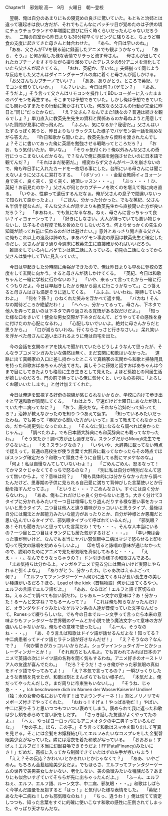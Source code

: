 Chapter11　邪気眼
高一　9月　火曜日　朝～登校

　翌朝、俺は自分のあまりにもの寝覚めの良さに驚いていた。もともと治姉とは違って寝起きは良い方だが、それでもこんなにパッチリ目が覚めたのは子供の頃にチュウチュウランドや年増園に遊びに行く時くらいだったんじゃないだろうか。
　二階の自室から昨日よりも30分程早くリビングに降りると、ちょうど朝食の支度に起きてきた母さんと鉢合わせた。
　「あら、今日は早いのね。」
　「ああ、父さんがTVを観る前に録画したアニメでも観ようかなって。」
　「あら、そう。」と何か察した様な表情でサラっと流す母さん。
　母さんが出してくれたカプチーノをすすりながら撮り溜めていたデレスタの5分アニメを消化していたら父さんが起きてくる。
　「おお、英紀か、早いな。」夫婦揃って同じような反応をした父さんはダイニングテーブルの席に着くと母さんが話しかける。
　「お父さんもカプチーノでいい？」
　「ああ、ありがとう。ところで英紀、リモコンを借りていいか。」
　「ん？いいよ。今日は何？バゲモン？」
　「ああ、そうだよ。」そう言って父さんはリモコンを操作してBDレコーダーに入ったままのバゲモンを再生する。そこまでは予想できていた。しかし俺は予想できていたにも関わらずまたその行動に驚かされていた。何故なら父さんの行動が完全に昨日と”同じ”だったからだ。
　「え？父さん？なんでまた1話なの？普通は続きを観るでしょ？」単刀直入に教英先生先生の資料と関係あるのか尋ねようと用意していた質問が見事に吹っ飛んだ。
　「ふふん、気になるか？秘密だ。」父さんはいたずらっぽく笑うと、昨日よりもリラックスした様子でバゲモン第一話を眺めながら答えた。
　「昨日和歌から聞いたよ。教英先生から資料を渡されたんでしょ？そこに書いてあった俺に英語を勉強させる戦略ってところだろ？」
　「おお、もう気付いたか。早いな。」
　「そりゃ気付くわ！俺以外みんな父さんの奇行につっこまないんだからな。で？なんで俺に英語を勉強させたいのに日本語で観てんだ？」
　「それはまだ秘密だ。」
相変わらず父さんがペースを崩さないので、俺も昨日手に入れたカードを一枚切る事にした。台所にいる母さんには聞こえないように父さんに耳打ちする。
　「（ボソッ）・・・金髪女教師イィヨォーン身で突く、良く突く、安く突く、絶頂レッスン・・・。」
　「ぶっ・・・！ひ、英紀！お前見たのか？」父さんが何とかカプチーノを吹くのを堪えて俺に向き直る。
　「いやぁ、性癖って遺伝するんだなぁ。俺が父さんの息子で間違いないって知られて良かったよ。」
　「ごほん、分かった分かった。でもな英紀、父さんも半信半疑なんだ。そんな父さんが話すよりも教英先生から直接聞いた方が良いだろう？」
　「まあねぇ、でも気になるなあ。ねぇ、母さんに言っちゃって良い？イィヨォーンって？」
　「好きにしなさい。大人が持っていても悪い物じゃないし、法子もその程度で私を咎めたりしないだろう。何よりせっかくの先生の知識が誤ってお前に伝わるのだけは避けたい。」意外とあっさり開き直る父さんに俺もこれ以上の追及は諦めた。まあバゲモン事変の原因は教英先生と確定したのだし、父さんが言う通り今週末に教英先生に直接確かめればいいだろう。
　雑談をしている内にバゲモンは第二話に入っている。初見の二話になってから父さんは集中してTVに見入っていた。

　今日は早起きした分時間に余裕ができたので、俺は昨日よりも早めに登校の支度をして玄関に向かう。すると母さんが話しかけてくる。
　「英紀、今日は和歌ちゃんと一緒に学校に行かないの？」
　「いや、来るって言ってたから一緒に行くつもりだよ。今日は早起きしたから俺から迎えに行こうかなって。」こう答えると母さんはさも満足そうに返してくる。
　「ふふふ、いいわね。期待しているわよ。」
　「何を？孫？」ひねくれた笑みを浮かべて返す俺。
　「バカね！そんなの期待どころか絶望だわ！」
　「へへっ、分かってるって。母さん、下ネタで他人を弄って良いのは下ネタで弄り返される覚悟がある奴だけだよ。」
　「知った様な口をきいて！健全な男女交際が下ネタだなんて、どうやってその感性を身に付けたのか心配になるわ。」
　「心配しないでいいよ。絶対に母さんからだと思うから。」
　「口が減らないわね。行くならさっさと行きなさい。」
呆れ笑いを浮かべた母さんに追い出されるように俺は自宅を出た。

　今の会話を玄関のドアを挟んで聞かれていたらどうしようなんて思ったが、そんなラブコメマンガみたいな偶然は無く、まだ玄関に和歌はいなかった。
　道路に出て真鶴家の入口に差し掛かったところで真鶴家の玄関から和歌と掃除用具を持った和歌おばあちゃんが出てきた。楽しそうに孫娘と話すおばあちゃんは今まで目にしてきたよりも格段に生き生きとして見えた。よほど孫娘との同居生活が嬉しいのだろう。門の前で待っている俺に気付くと、いつもの挨拶に「よろしくお願いいたします。」と付け加えてくれた。

　今日は俺達を監視する好奇の視線が感じられないからか、学校に向けて歩き出すと早速和歌が質問してくる。
　「おはよう、早速だけど土曜日にあなたが話していた中二病ってなに？」
　「おう、唐突だな。それなら治姉だって知ってたろ？」治姉が教えなかったのを知りつつあえて返す。
　「知っているみたいだったわね。でも笑って『英紀から聞いた方がいいって』言って教えてくれなかったの。だから尚更気になったのよ。」
　「そんなに気になるなら調べれば良かったじゃん。」
　「調べたわよ。でも日本語大辞典にも和英辞典にも載ってなかったわ。」
　「そう来たか！調べ方が正し過ぎだな。スラングだからMoogli先生でモグらないと。」
　「え？スラングなの？」
　「いやいや、大辞典に載ってない時点で疑えって。普通の高校生が使う言葉で大辞典に載ってなかったらその時点でほぼスラング確定だろ？和歌って頭良さそうに自慢してる割にマヌケなのな。」
　「何よ！私は自慢なんてしていないわよ！」
　「ごめんごめん、怒るなって！てかマヌケじゃなくてそっちで怒るのな？」
　「別に私は自分が特別だなんて思って無いからよ。で？意味は何？」
　「俺も具体的には分からなかったから調べたんだけど、思春期の子供に見られる自己愛に満ちて背伸びした言葉使いとか行動を指すんだってさ。」
　「というと・・・？ごめんなさい。すぐには良く分からないわ。」
　「ああ、俺もこれだけじゃ良く分からないと思う。大きく分けて3タイプに分かれるみたいで一つ目は喧嘩したり盗んだりする様な悪い事をカッコいいと思うタイプ、二つ目は他人と違う趣味がカッコいいと思うタイプ、最後は自分には魔法とか超能力みたいな能力があったりとか、自分が神様とか悪魔だと思い込んでいるタイプで、邪気眼タイプって呼ばれているんだ。」
　「邪気眼？あ！それも聞きたいと思っていた言葉だわ！でも・・・、そんな人本当にいるの？一つ目と二つ目はオランダにも居た気がするけど・・・。」
　「幸い俺は会った事が無いけど、なんでも本当にヤバい邪気眼中二病はマジで怒らせると印を切って呪文の詠唱を始めるらしいよ。」
　印を切ると詠唱の意味が通じなかったので、説明のためにアニメで見た邪気眼を真似してみると・・・。
　「ええ・・・。なんでそうなっちゃうの？」ドン引きの様子の和歌さんである。
　「まあ気持ちは分かるよ。マンガやアニメで見る分には面白いけど実際にやられると引くよな。」
　「ありがとう、分かったわ。じゃあ次はえるふごって何？」
　「エルフってファンタジーゲーム何かに出てくる耳が長い長生きの美しい種族がいるだろ？ほら、Load of the kink（首輪物語）何かに出てくるやつ。エルフの言語でエルフ語だよ。」
　「ああ、なるほど！エルフと語で区切るのね。えるふごで調べても無い訳だわ。じゃあルーン文字の意味は？あ！分かった！るーんと文字ね？でもるーんって？」
　「これは俺も知らなかったんだけど、オランダやドイツみたいなゲルマン系の人達が昔使っていた文字なんだって。Runesって綴りらしいな。でも今の日本でルーン文字って言ったら本来の意味よりもファンタジーな世界観のゲームとか小説で使う魔法文字って意味の方が強いんじゃないかな。俺もその意味で使ったし。」
　「ふーん、そうなのね・・・。」
　「あ、そう言えば和歌はドイツ語が話せるんだよな！知ってる？中二病患者ってドイツ語とラテン語が好きなんだぜ！」
　「え？そうなの？なんで？」
　「何か響きがカッコいいからだよ。シュヴァインシュタイガーとかシュレーディンガーとか！」
　「それ両方とも人名よ。でも言われてみれば日本のアニメで英語の次にドイツ語の名称を聞く気もするわね。アニメ好きのオーストリア人の友達が喜んでたわ。」
　「だろ？そうだ！さっき俺がやった邪気眼の真似をドイツ語でやってみてよ！」
　「え？本気で言ってるの？」一瞬びっくりしたような表情を見せたが、和歌は割とまんざらでもない様子だ。
　「本気だよ。俺だってやったんだしさ。まだ周りに帝東生もいないし。」
　「そうね、じゃあ・・・。Ich beschwoere dich im Namen der WasserKaiserin! Undine!（独：水の女帝の名において命ず！出でよウンディーネ！）」割とノリノリでキメポーズ付きでやってくれた。
　「おおっ！すげぇ！やっぱ本物だ！」やばい、中二に戻りそうと思いつつもついつい褒めてしまう。褒められて我に返った和歌は少し頬を赤らめて言い訳をしだす。
　「さっき話した友達がよくやってたのよ。」
　「へぇ、やっぱヨーロッパにもアニメオタクの中二男子っているんだな。」
　「女の子よ。ほら、この子。」そう言って和歌はスマホを取り出して写真を見せる。そこには金髪をお嬢様結びしてエルフみたいなコスプレをした金髪碧眼美少女が写っていた。隣には浴衣を着た和歌が写っている。
　「おおおぉ！すげぇ！エルフだ！本当に幻獣召喚できそうだよ！FF(FatalFinancy)みたいにさ！」だめだ、高校に入ってから制御できていたはずの左手が疼いちまう！
　「ええ？その反応？かわいいとかきれいとかじゃなくて？」
　「ああ、いやごめん。もちろん金髪超絶美少女だよ。でもほらさ、エルフってファンタジーゲームの世界で美男美女しかいない、老化しない、美の象徴みたいな種族だろ？あまりにも似合いすぎていてそちらが先に出ちゃったんだよ。」
　「ふーん、エルフねぇ、エルフ、エルフ語、ルーン文字、中二病、邪気眼・・・。」和歌はしばらく今学んだ語彙を反芻すると「はっ！」と気付いた様な表情をした。
　「英紀！あなた中二病ね！しかも邪気眼なのね！」
　「ちっ、違うわ！」俺は慌てて否定しつつも、知った言葉をすぐに的確に使いこなす和歌の感性に圧倒されてしまった。やっぱり天才なんだな。